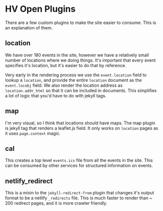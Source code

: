 # HV Open Plugins #

There are a few custom plugins to make the site easier to
consume. This is an explanation of them.

## location ##

We have over 180 events in the site, however we have a relatively
small number of locations where we doing things. It's important that
every event specifies it's location, but it's easier to do that by
reference.

Very early in the rendering process we use the `event.location` field
to lookup a `location`, and provide the entire `location` document as
the `event.locobj` field. We also render the location address as
`location.addr_html` so that it can be included in documents. This
simplifies a lot of logic that you'd have to do with jekyll tags.

## map ##

I'm very visual, so I think that locations should have maps. The map
plugin is jekyll tag that renders a leaflet.js field. It only works on
`location` pages as it uses `page.context` magic.

## cal ##

This creates a top level `events.ics` file from all the events in the
site. This can be consumed by other services for structured
information on events.

## netlify_redirect ##

This is a mixin to the `jekyll-redirect-from` plugin that changes it's
output format to be a netlify `_redirects` file. This is much faster
to render than ~ 200 redirect pages, and it is more crawler friendly.
